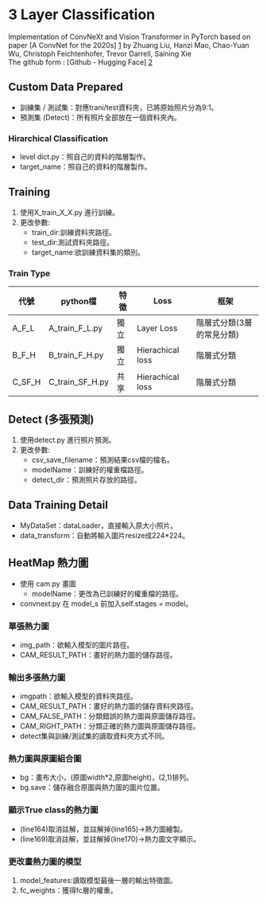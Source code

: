 ﻿# 3 Layer Classification
Implementation of ConvNeXt and Vision Transformer in PyTorch based on paper [A ConvNet for the 2020s] [1] by Zhuang Liu, Hanzi Mao, Chao-Yuan Wu, Christoph Feichtenhofer, Trevor Darrell, Saining Xie  
The github form : [Github - Hugging Face] [2]

## Custom Data Prepared
- 訓練集 / 測試集：對應trani/test資料夾，已將原始照片分為9:1。
- 預測集 (Detect)：所有照片全部放在一個資料夾內。

### Hirarchical Classification
- level dict.py：照自己的資料的階層製作。
- target_name：照自己的資料的階層製作。

## Training 
1. 使用X_train_X_X.py 進行訓練。
2. 更改參數:
    - train_dir:訓練資料夾路徑。
    - test_dir:測試資料夾路徑。
    - target_name:欲訓練資料集的類別。

### Train Type
|代號 |python檔 |特徵 |Loss |框架 |
|------|--------|--------|--------|--------|
|A_F_L |A_train_F_L.py |獨立 |Layer Loss |階層式分類(3層的常見分類) |
|B_F_H |B_train_F_H.py |獨立 |Hierachical loss |階層式分類 |
|C_SF_H |C_train_SF_H.py |共享 |Hierachical loss |階層式分類 |

## Detect (多張預測)
1. 使用detect.py 進行照片預測。
2. 更改參數:
    - csv_save_filename：預測結果csv檔的檔名。
    - modelName：訓練好的權重檔路徑。
    - detect_dir：預測照片存放的路徑。

## Data Training Detail
- MyDataSet：dataLoader，直接輸入原大小照片。
- data_transform：自動將輸入圖片resize成224*224。

## HeatMap 熱力圖
- 使用 cam.py 畫圖
    - modelName：更改為已訓練好的權重檔的路徑。
- convnext.py 在 model_s 前加入self.stages = model。
### 單張熱力圖
   
- img_path：欲輸入模型的圖片路徑。
- CAM_RESULT_PATH：畫好的熱力圖的儲存路徑。
   
### 輸出多張熱力圖
- imgpath：欲輸入模型的資料夾路徑。
- CAM_RESULT_PATH：畫好的熱力圖的儲存資料夾路徑。
- CAM_FALSE_PATH：分類錯誤的熱力圖與原圖儲存路徑。
- CAM_RIGHT_PATH：分類正確的熱力圖與原圖儲存路徑。
- detect集與訓練/測試集的讀取資料夾方式不同。
### 熱力圖與原圖組合圖
- bg：畫布大小，(原圖width*2,原圖height)，(2,1)排列。
- bg.save：儲存融合原圖與熱力圖的圖片位置。
### 顯示True class的熱力圖
- (line164)取消註解，並註解掉(line165)->熱力圖繪製。
- (line169)取消註解，並註解掉(line170)->熱力圖文字顯示。
### 更改畫熱力圖的模型 
1. model_features:讀取模型最後一層的輸出特徵圖。 
2. fc_weights：獲得fc層的權重。

[1]: https://arxiv.org/abs/2201.03545 "A ConvNet for the 2020s"
[2]: https://github.com/huggingface/pytorch-image-models "Github - Hugging Face"
